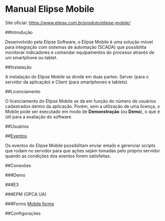 # Manual Elipse Mobile

Site oficial:
https://www.elipse.com.br/produto/elipse-mobile/

##Introdução

 Desenvolvido pela Elipse Software, o Elipse Mobile é uma solução móvel para integração com sistemas de automação (SCADA) que possibilita monitorar indicadores e comandar equipamentos do processo através de um smartphone ou tablet.
 
##Instalação

 A instalação do Elipse Mobile se divide em duas partes: Server (para o servidor da aplicação) e Client (para smartphones e tablets).

##Licenciamento

 O licenciamento do Elipse Mobile se dá em função do número de usuários cadastrados dentro da aplicação. Porém, sem a utilização de uma licença, o Mobile pode ser executado em modo de **Demonstração** (ou **Demo**), o que é útil para a avaliação do software.

##Usuários

##[Eventos](events.md)
  
  Os eventos do Elipse Mobile possibilitam enviar emails e gerenciar scripts que rodam no servidor para que ações sejam tomadas pelo próprio servidor quando as condições dos eventos forem satisfeitas.
  
##Conexões 

###Demo

###E3

###EPM (OPCA UA)

###Forms
[Mobile forms](forms.md)


##Configurações




